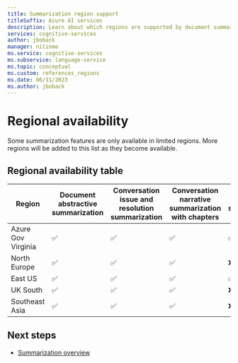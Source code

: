 ```yaml
---
title: Summarization region support
titleSuffix: Azure AI services
description: Learn about which regions are supported by document summarization.
services: cognitive-services
author: jboback
manager: nitinme
ms.service: cognitive-services
ms.subservice: language-service
ms.topic: conceptual
ms.custom: references_regions
ms.date: 06/11/2023
ms.author: jboback
---
```


# Regional availability

Some summarization features are only available in limited regions. More regions will be added to this list as they become available.

## Regional availability table

|Region            |Document abstractive summarization|Conversation issue and resolution summarization|Conversation narrative summarization with chapters|Custom summarization|
|------------------|----------------------------------|-----------------------------------------------|--------------------------------------------------|--------------------|
|Azure Gov Virginia|&#9989;                           |&#9989;                                        |&#9989;                                           |&#9989;             |
|North Europe      |&#9989;                           |&#9989;                                        |&#9989;                                           |&#10060;            |
|East US           |&#9989;                           |&#9989;                                        |&#9989;                                           |&#9989;             |
|UK South          |&#9989;                           |&#9989;                                        |&#9989;                                           |&#10060;            |
|Southeast Asia    |&#9989;                           |&#9989;                                        |&#9989;                                           |&#10060;            |

## Next steps

* [Summarization overview](overview.md)

